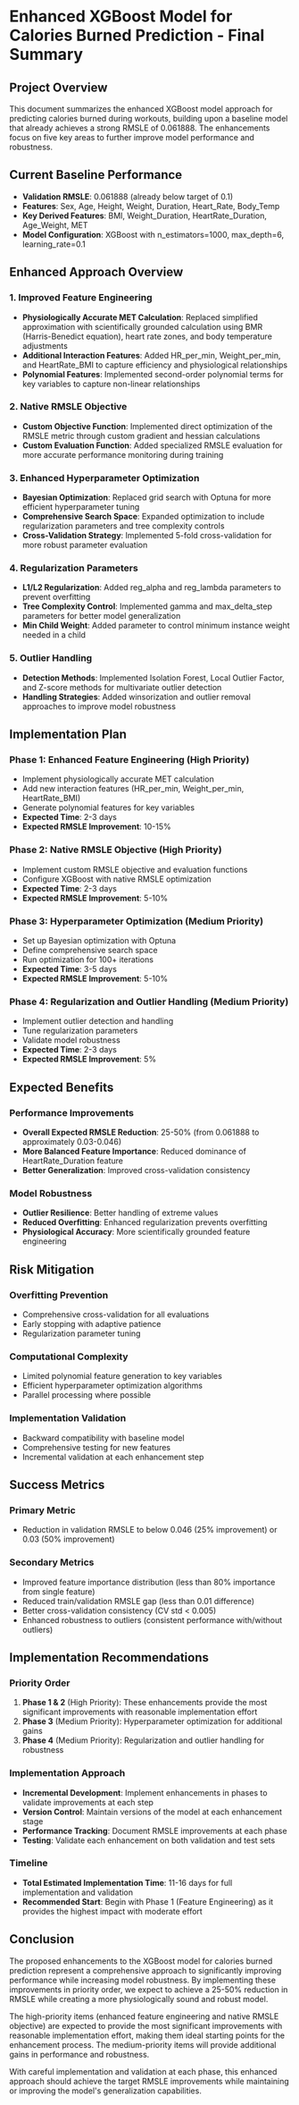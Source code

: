 # Enhanced XGBoost Model for Calories Burned Prediction - Final Summary

## Project Overview

This document summarizes the enhanced XGBoost model approach for predicting calories burned during workouts, building upon a baseline model that already achieves a strong RMSLE of 0.061888. The enhancements focus on five key areas to further improve model performance and robustness.

## Current Baseline Performance

- **Validation RMSLE**: 0.061888 (already below target of 0.1)
- **Features**: Sex, Age, Height, Weight, Duration, Heart_Rate, Body_Temp
- **Key Derived Features**: BMI, Weight_Duration, HeartRate_Duration, Age_Weight, MET
- **Model Configuration**: XGBoost with n_estimators=1000, max_depth=6, learning_rate=0.1

## Enhanced Approach Overview

### 1. Improved Feature Engineering
- **Physiologically Accurate MET Calculation**: Replaced simplified approximation with scientifically grounded calculation using BMR (Harris-Benedict equation), heart rate zones, and body temperature adjustments
- **Additional Interaction Features**: Added HR_per_min, Weight_per_min, and HeartRate_BMI to capture efficiency and physiological relationships
- **Polynomial Features**: Implemented second-order polynomial terms for key variables to capture non-linear relationships

### 2. Native RMSLE Objective
- **Custom Objective Function**: Implemented direct optimization of the RMSLE metric through custom gradient and hessian calculations
- **Custom Evaluation Function**: Added specialized RMSLE evaluation for more accurate performance monitoring during training

### 3. Enhanced Hyperparameter Optimization
- **Bayesian Optimization**: Replaced grid search with Optuna for more efficient hyperparameter tuning
- **Comprehensive Search Space**: Expanded optimization to include regularization parameters and tree complexity controls
- **Cross-Validation Strategy**: Implemented 5-fold cross-validation for more robust parameter evaluation

### 4. Regularization Parameters
- **L1/L2 Regularization**: Added reg_alpha and reg_lambda parameters to prevent overfitting
- **Tree Complexity Control**: Implemented gamma and max_delta_step parameters for better model generalization
- **Min Child Weight**: Added parameter to control minimum instance weight needed in a child

### 5. Outlier Handling
- **Detection Methods**: Implemented Isolation Forest, Local Outlier Factor, and Z-score methods for multivariate outlier detection
- **Handling Strategies**: Added winsorization and outlier removal approaches to improve model robustness

## Implementation Plan

### Phase 1: Enhanced Feature Engineering (High Priority)
- Implement physiologically accurate MET calculation
- Add new interaction features (HR_per_min, Weight_per_min, HeartRate_BMI)
- Generate polynomial features for key variables
- **Expected Time**: 2-3 days
- **Expected RMSLE Improvement**: 10-15%

### Phase 2: Native RMSLE Objective (High Priority)
- Implement custom RMSLE objective and evaluation functions
- Configure XGBoost with native RMSLE optimization
- **Expected Time**: 2-3 days
- **Expected RMSLE Improvement**: 5-10%

### Phase 3: Hyperparameter Optimization (Medium Priority)
- Set up Bayesian optimization with Optuna
- Define comprehensive search space
- Run optimization for 100+ iterations
- **Expected Time**: 3-5 days
- **Expected RMSLE Improvement**: 5-10%

### Phase 4: Regularization and Outlier Handling (Medium Priority)
- Implement outlier detection and handling
- Tune regularization parameters
- Validate model robustness
- **Expected Time**: 2-3 days
- **Expected RMSLE Improvement**: 5%

## Expected Benefits

### Performance Improvements
- **Overall Expected RMSLE Reduction**: 25-50% (from 0.061888 to approximately 0.03-0.046)
- **More Balanced Feature Importance**: Reduced dominance of HeartRate_Duration feature
- **Better Generalization**: Improved cross-validation consistency

### Model Robustness
- **Outlier Resilience**: Better handling of extreme values
- **Reduced Overfitting**: Enhanced regularization prevents overfitting
- **Physiological Accuracy**: More scientifically grounded feature engineering

## Risk Mitigation

### Overfitting Prevention
- Comprehensive cross-validation for all evaluations
- Early stopping with adaptive patience
- Regularization parameter tuning

### Computational Complexity
- Limited polynomial feature generation to key variables
- Efficient hyperparameter optimization algorithms
- Parallel processing where possible

### Implementation Validation
- Backward compatibility with baseline model
- Comprehensive testing for new features
- Incremental validation at each enhancement step

## Success Metrics

### Primary Metric
- Reduction in validation RMSLE to below 0.046 (25% improvement) or 0.03 (50% improvement)

### Secondary Metrics
- Improved feature importance distribution (less than 80% importance from single feature)
- Reduced train/validation RMSLE gap (less than 0.01 difference)
- Better cross-validation consistency (CV std < 0.005)
- Enhanced robustness to outliers (consistent performance with/without outliers)

## Implementation Recommendations

### Priority Order
1. **Phase 1 & 2** (High Priority): These enhancements provide the most significant improvements with reasonable implementation effort
2. **Phase 3** (Medium Priority): Hyperparameter optimization for additional gains
3. **Phase 4** (Medium Priority): Regularization and outlier handling for robustness

### Implementation Approach
- **Incremental Development**: Implement enhancements in phases to validate improvements at each step
- **Version Control**: Maintain versions of the model at each enhancement stage
- **Performance Tracking**: Document RMSLE improvements at each phase
- **Testing**: Validate each enhancement on both validation and test sets

### Timeline
- **Total Estimated Implementation Time**: 11-16 days for full implementation and validation
- **Recommended Start**: Begin with Phase 1 (Feature Engineering) as it provides the highest impact with moderate effort

## Conclusion

The proposed enhancements to the XGBoost model for calories burned prediction represent a comprehensive approach to significantly improving performance while increasing model robustness. By implementing these improvements in priority order, we expect to achieve a 25-50% reduction in RMSLE while creating a more physiologically sound and robust model.

The high-priority items (enhanced feature engineering and native RMSLE objective) are expected to provide the most significant improvements with reasonable implementation effort, making them ideal starting points for the enhancement process. The medium-priority items will provide additional gains in performance and robustness.

With careful implementation and validation at each phase, this enhanced approach should achieve the target RMSLE improvements while maintaining or improving the model's generalization capabilities.